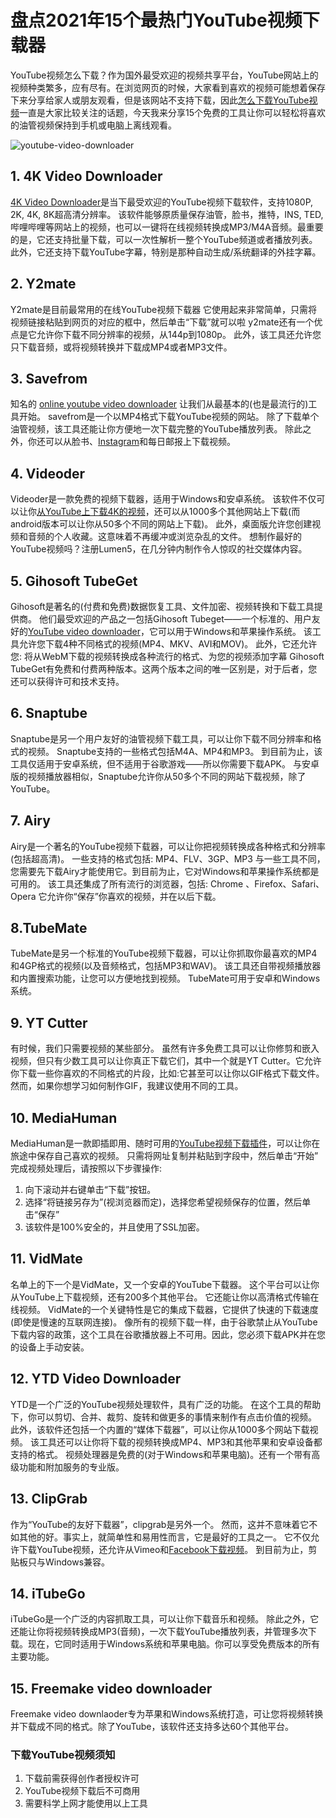 # 盘点2021年15个最热门YouTube视频下载器

YouTube视频怎么下载？作为国外最受欢迎的视频共享平台，YouTube网站上的视频种类繁多，应有尽有。在浏览网页的时候，大家看到喜欢的视频可能想着保存下来分享给家人或朋友观看，但是该网站不支持下载，因此[怎么下载YouTube视频](https://www.4kvideodownloader.com/tutorial/download-youtube-videos/)一直是大家比较关注的话题，今天我来分享15个免费的工具让你可以轻松将喜欢的油管视频保持到手机或电脑上离线观看。

![youtube-video-downloader](https://cdn.nlark.com/yuque/0/2021/jpeg/12743612/1619416956399-eb0b3f9e-0527-4af8-b657-1377a035b864.jpeg)

## 1. 4K Video Downloader

[4K Video Downloader](https://www.4kvideodownloader.com/)是当下最受欢迎的YouTube视频下载软件，支持1080P, 2K, 4K, 8K超高清分辨率。
该软件能够原质量保存油管，脸书，推特，INS, TED, 哔哩哔哩等网站上的视频，也可以一键将在线视频转换成MP3/M4A音频。最重要的是，它还支持批量下载，可以一次性解析一整个YouTube频道或者播放列表。
此外，它还支持下载YouTube字幕，特别是那种自动生成/系统翻译的外挂字幕。

## 2. Y2mate
Y2mate是目前最常用的在线YouTube视频下载器
它使用起来非常简单，只需将视频链接粘贴到网页的对应的框中，然后单击“下载”就可以啦
y2mate还有一个优点是它允许你下载不同分辨率的视频，从144p到1080p。
此外，该工具还允许您只下载音频，或将视频转换并下载成MP4或者MP3文件。

## 3. Savefrom
知名的 [online youtube video downloader](https://www.jihosoft.com/video-downloader/free-online-youtube-video-downloader.html)
让我们从最基本的(也是最流行的)工具开始。
savefrom是一个以MP4格式下载YouTube视频的网站。
除了下载单个油管视频，该工具还能让你方便地一次下载完整的YouTube播放列表。
除此之外，你还可以从脸书、[Instagram](https://www.4kvideodownloader.com/tutorial/download-instagram-videos/)和每日邮报上下载视频。

## 4. Videoder

Videoder是一款免费的视频下载器，适用于Windows和安卓系统。
该软件不仅可以让你[从YouTube上下载4K的视频](https://www.4kvideodownloader.com/tutorial/download-4k-8k-videos/)，还可以从1000多个其他网站上下载(而android版本可以让你从50多个不同的网站上下载)。
此外，桌面版允许您创建视频和音频的个人收藏。这意味着不再缓冲或浏览杂乱的文件。
想制作最好的YouTube视频吗？注册Lumen5，在几分钟内制作令人惊叹的社交媒体内容。

## 5. Gihosoft TubeGet

Gihosoft是著名的(付费和免费)数据恢复工具、文件加密、视频转换和下载工具提供商。
他们最受欢迎的产品之一包括Gihosoft Tubeget——一个标准的、用户友好的[YouTube video downloader](https://www.jihosoft.com/video-downloader/youtube-video-downloader-for-pc.html)，它可以用于Windows和苹果操作系统。
该工具允许您下载4种不同格式的视频(MP4、MKV、AVI和MOV)。
此外，它还允许您: 将从WebM下载的视频转换成各种流行的格式、为您的视频添加字幕
Gihosoft TubeGet有免费和付费两种版本。这两个版本之间的唯一区别是，对于后者，您还可以获得许可和技术支持。

## 6. Snaptube

Snaptube是另一个用户友好的油管视频下载工具，可以让你下载不同分辨率和格式的视频。
Snaptube支持的一些格式包括M4A、MP4和MP3。
到目前为止，该工具仅适用于安卓系统，但不适用于谷歌游戏——所以你需要下载APK。
与安卓版的视频播放器相似，Snaptube允许你从50多个不同的网站下载视频，除了YouTube。

## 7. Airy

Airy是一个著名的YouTube视频下载器，可以让你把视频转换成各种格式和分辨率(包括超高清)。
一些支持的格式包括: MP4、FLV、3GP、MP3
与一些工具不同，您需要先下载Airy才能使用它。到目前为止，它对Windows和苹果操作系统都是可用的。
该工具还集成了所有流行的浏览器，包括: Chrome 、Firefox、Safari、Opera
它允许你“保存”你喜欢的视频，并在以后下载。

## 8.TubeMate

TubeMate是另一个标准的YouTube视频下载器，可以让你抓取你最喜欢的MP4和4GP格式的视频(以及音频格式，包括MP3和WAV)。
该工具还自带视频播放器和内置搜索功能，让您可以方便地找到视频。
TubeMate可用于安卓和Windows系统。

## 9. YT Cutter

有时候，我们只需要视频的某些部分。
虽然有许多免费工具可以让你修剪和嵌入视频，但只有少数工具可以让你真正下载它们，其中一个就是YT Cutter。它允许你下载一些你喜欢的不同格式的片段，比如:它甚至可以让你以GIF格式下载文件。然而，如果你想学习如何制作GIF，我建议使用不同的工具。

## 10. MediaHuman

MediaHuman是一款即插即用、随时可用的[YouTube视频下载插件](https://www.jihosoft.com/video-downloader/youtube-video-downloader-chrome-extension.html)，可以让你在旅途中保存自己喜欢的视频。
只需将网址复制并粘贴到字段中，然后单击“开始”
完成视频处理后，请按照以下步骤操作:
1. 向下滚动并右键单击“下载”按钮。
2. 选择“将链接另存为”(视浏览器而定)，选择您希望视频保存的位置，然后单击“保存”
3. 该软件是100%安全的，并且使用了SSL加密。

## 11. VidMate

名单上的下一个是VidMate，又一个安卓的YouTube下载器。
这个平台可以让你从YouTube上下载视频，还有200多个其他平台。
它还能让你以高清格式传输在线视频。
VidMate的一个关键特性是它的集成下载器，它提供了快速的下载速度(即使是慢速的互联网连接)。
像所有的视频下载一样，由于谷歌禁止从YouTube下载内容的政策，这个工具在谷歌播放器上不可用。因此，您必须下载APK并在您的设备上手动安装。

## 12. YTD Video Downloader

YTD是一个广泛的YouTube视频处理软件，具有广泛的功能。
在这个工具的帮助下，你可以剪切、合并、裁剪、旋转和做更多的事情来制作有点击价值的视频。
此外，该软件还包括一个内置的“媒体下载器”，可以让你从1000多个网站下载视频。
该工具还可以让你将下载的视频转换成MP4、MP3和其他苹果和安卓设备都支持的格式。
视频处理器是免费的(对于Windows和苹果电脑)。还有一个带有高级功能和附加服务的专业版。

## 13. ClipGrab

作为“YouTube的友好下载器”，clipgrab是另外一个。
然而，这并不意味着它不如其他的好。事实上，就简单性和易用性而言，它是最好的工具之一。
它不仅允许下载YouTube视频，还允许从Vimeo和[Facebook下载视频](https://www.4kvideodownloader.com/tutorial/download-facebook-videos/)。
到目前为止，剪贴板只与Windows兼容。

## 14. iTubeGo

iTubeGo是一个广泛的内容抓取工具，可以让你下载音乐和视频。
除此之外，它还能让你将视频转换成MP3(音频)，一次下载YouTube播放列表，并管理多次下载。现在，它同时适用于Windows系统和苹果电脑。你可以享受免费版本的所有主要功能。

## 15. Freemake video downloader

Freemake video downlaoder专为苹果和Windows系统打造，可让您将视频转换并下载成不同的格式。除了YouTube，该软件还支持多达60个其他平台。

### 下载YouTube视频须知

1. 下载前需获得创作者授权许可
2. YouTube视频下载后不可商用
3. 需要科学上网才能使用以上工具
